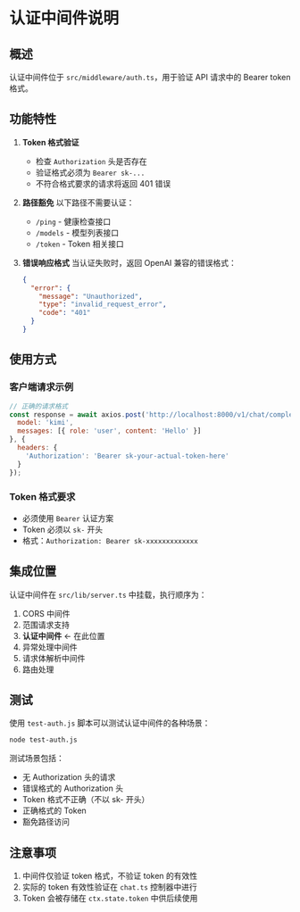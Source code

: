 # 认证中间件说明

## 概述

认证中间件位于 `src/middleware/auth.ts`，用于验证 API 请求中的 Bearer token 格式。

## 功能特性

1. **Token 格式验证**
   - 检查 `Authorization` 头是否存在
   - 验证格式必须为 `Bearer sk-...`
   - 不符合格式要求的请求将返回 401 错误

2. **路径豁免**
   以下路径不需要认证：
   - `/ping` - 健康检查接口
   - `/models` - 模型列表接口
   - `/token` - Token 相关接口

3. **错误响应格式**
   当认证失败时，返回 OpenAI 兼容的错误格式：
   ```json
   {
     "error": {
       "message": "Unauthorized",
       "type": "invalid_request_error",
       "code": "401"
     }
   }
   ```

## 使用方式

### 客户端请求示例

```javascript
// 正确的请求格式
const response = await axios.post('http://localhost:8000/v1/chat/completions', {
  model: 'kimi',
  messages: [{ role: 'user', content: 'Hello' }]
}, {
  headers: {
    'Authorization': 'Bearer sk-your-actual-token-here'
  }
});
```

### Token 格式要求

- 必须使用 `Bearer` 认证方案
- Token 必须以 `sk-` 开头
- 格式：`Authorization: Bearer sk-xxxxxxxxxxxxx`

## 集成位置

认证中间件在 `src/lib/server.ts` 中挂载，执行顺序为：
1. CORS 中间件
2. 范围请求支持
3. **认证中间件** ← 在此位置
4. 异常处理中间件
5. 请求体解析中间件
6. 路由处理

## 测试

使用 `test-auth.js` 脚本可以测试认证中间件的各种场景：

```bash
node test-auth.js
```

测试场景包括：
- 无 Authorization 头的请求
- 错误格式的 Authorization 头
- Token 格式不正确（不以 sk- 开头）
- 正确格式的 Token
- 豁免路径访问

## 注意事项

1. 中间件仅验证 token 格式，不验证 token 的有效性
2. 实际的 token 有效性验证在 `chat.ts` 控制器中进行
3. Token 会被存储在 `ctx.state.token` 中供后续使用
